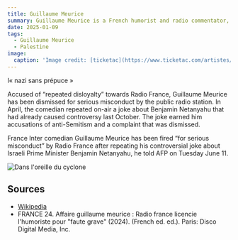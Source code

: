 ```yaml
---
title: Guillaume Meurice
summary: Guillaume Meurice is a French humorist and radio commentator, known for his micro-trottoirs and satirical columns on France Inter, and more recently on Radio Nova. He has also written books, comic strips and humor songs.
date: 2025-01-09
tags:
  - Guillaume Meurice
  - Palestine
image:
  caption: 'Image credit: [ticketac](https://www.ticketac.com/artistes/guillaume-meurice.htm)'
---
```


I« nazi sans prépuce »

Accused of “repeated disloyalty” towards Radio France, Guillaume Meurice has been dismissed for serious misconduct by the public radio station. In April, the comedian repeated on-air a joke about Benjamin Netanyahu that had already caused controversy last October. The joke earned him accusations of anti-Semitism and a complaint that was dismissed.

France Inter comedian Guillaume Meurice has been fired “for serious misconduct” by Radio France after repeating his controversial joke about Israeli Prime Minister Benjamin Netanyahu, he told AFP on Tuesday June 11. 

![Dans l'oreille du cyclone](https://products-images.di-static.com/image/guillaume-meurice-dans-l-oreille-du-cyclone/9782021567823-475x500-1.jpg)

## Sources

- [Wikipedia](https://fr.wikipedia.org/wiki/Guillaume_Meurice)
- FRANCE 24. Affaire guillaume meurice : Radio france licencie l'humoriste pour "faute grave" (2024). (French ed. ed.). Paris: Disco Digital Media, Inc. 